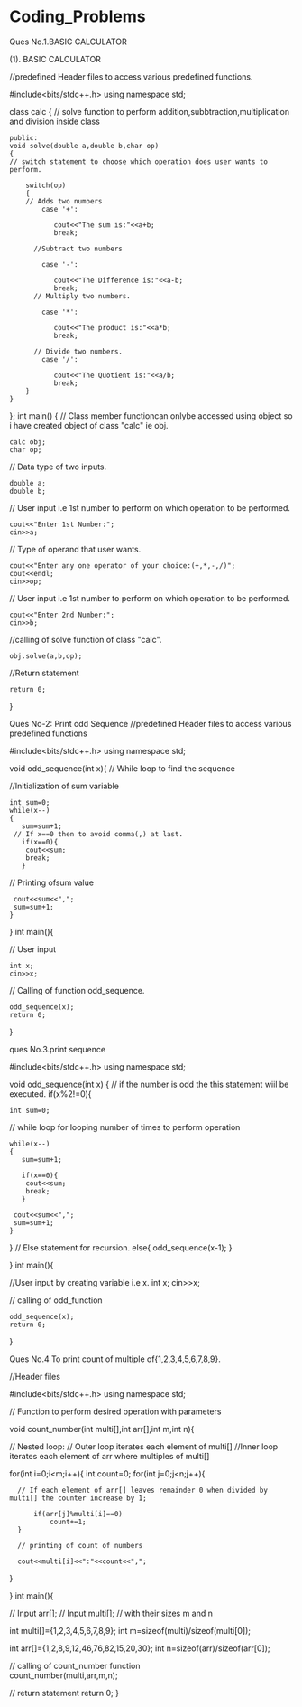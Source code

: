 # Coding_Problems

Ques No.1.BASIC CALCULATOR

(1). BASIC CALCULATOR

//predefined Header files to access various predefined functions.

#include<bits/stdc++.h>
using namespace std;

class calc
{
// solve function to perform addition,subbtraction,multiplication and division inside class

    public:
    void solve(double a,double b,char op)
    {
    // switch statement to choose which operation does user wants to perform.
    
        switch(op)
        {
        // Adds two numbers
            case '+':
              
               cout<<"The sum is:"<<a+b;
               break;
               
          //Subtract two numbers
          
            case '-':
             
               cout<<"The Difference is:"<<a-b;
               break;
          // Multiply two numbers.
          
            case '*':
              
               cout<<"The product is:"<<a*b;
               break;
               
          // Divide two numbers.     
            case '/':
             
               cout<<"The Quotient is:"<<a/b;
               break;
        }
    }
};
int main()
{
// Class member functioncan onlybe accessed using object so i have created object of class "calc" ie obj.

    calc obj;
    char op;
    
// Data type of two inputs.

    double a;
    double b;
// User input i.e 1st number to perform on which operation to be performed.

    cout<<"Enter 1st Number:";
    cin>>a;
// Type of operand that user wants.

    cout<<"Enter any one operator of your choice:(+,*,-,/)";
    cout<<endl;
    cin>>op;
    
 // User input i.e 1st number to perform on which operation to be performed.
 
    cout<<"Enter 2nd Number:";
    cin>>b;  

 //calling of solve function of class "calc".
 
    obj.solve(a,b,op);
 
 //Return statement
 
    return 0;
    
}



Ques No-2: Print odd Sequence
//predefined Header files to access various predefined functions

#include<bits/stdc++.h>
using namespace std;


void odd_sequence(int x){
 // While loop to find the sequence 
 
 //Initialization of sum variable
 
    int sum=0;
    while(x--)
    {
       sum=sum+1;
     // If x==0 then to avoid comma(,) at last.  
       if(x==0){
        cout<<sum;
        break;
       }
 // Printing ofsum value
 
     cout<<sum<<",";
     sum=sum+1;
    }
}
int main(){

// User input

    int x;
    cin>>x;
    
// Calling of function odd_sequence.

    odd_sequence(x);
    return 0;
}



ques No.3.print sequence

#include<bits/stdc++.h>
using namespace std;


void odd_sequence(int x)
{
// if the number is odd the this statement wiil be executed.
  if(x%2!=0){
      
    int sum=0;
 // while loop for looping number of times to perform operation
 
    while(x--)
    {
       sum=sum+1;
       
       if(x==0){
        cout<<sum;
        break;
       }
 
     cout<<sum<<",";
     sum=sum+1;
    }
    
  }
  // Else statement for recursion.
  else{
      odd_sequence(x-1);
  }
        
    
}
int main(){

//User input by creating variable i.e x.
    int x;
    cin>>x;
    
// calling of odd_function

    odd_sequence(x);
    return 0;
}

Ques No.4 To print count of multiple of{1,2,3,4,5,6,7,8,9}.

//Header files

#include<bits/stdc++.h>
using namespace std;

// Function to perform desired operation with parameters

void count_number(int multi[],int arr[],int m,int n){

 // Nested loop:
 // Outer loop iterates each element of multi[]
 //Inner loop iterates each element of arr where multiples of multi[]
 
  for(int i=0;i<m;i++){
      int count=0;
      for(int j=0;j<n;j++){
      
      // If each element of arr[] leaves remainder 0 when divided by multi[] the counter increase by 1;
      
          if(arr[j]%multi[i]==0)
              count+=1;
      }
      
      // printing of count of numbers
      
      cout<<multi[i]<<":"<<count<<",";
  }
       
}
int main(){

// Input arr[];
// Input multi[];
// with their sizes m and n

   int multi[]={1,2,3,4,5,6,7,8,9};
   int m=sizeof(multi)/sizeof(multi[0]);
   
   int arr[]={1,2,8,9,12,46,76,82,15,20,30};
   int n=sizeof(arr)/sizeof(arr[0]);
   
 // calling of count_number function  
   count_number(multi,arr,m,n);
   
 // return statement
   return 0;
}


